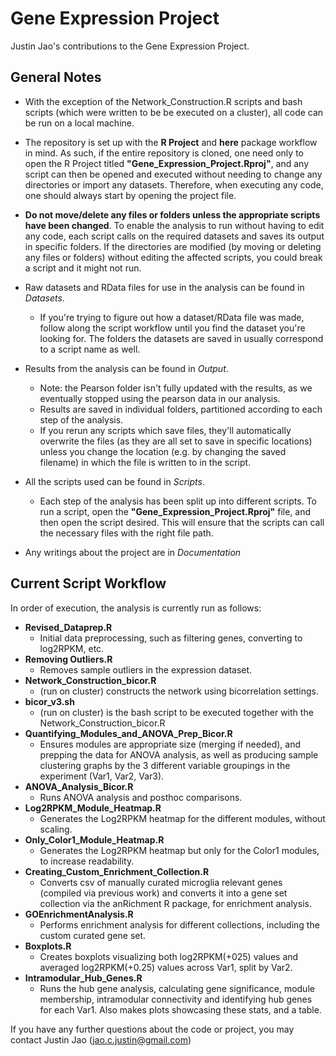 # Gene Expression Project

Justin Jao's contributions to the Gene Expression Project.

## General Notes

- With the exception of the Network_Construction.R scripts and bash scripts (which were written to be be executed on a cluster), all code can be run on a local machine.

- The repository is set up with the **R Project** and **here** package workflow in mind. As such, if the entire repository is cloned, one need only to open the R Project titled **"Gene_Expression_Project.Rproj"**, and any script can then be opened and executed without needing to change any directories or import any datasets. Therefore, when executing any code, one should always start by opening the project file.

- **Do not move/delete any files or folders unless the appropriate scripts have been changed**. To enable the analysis to run without having to edit any code, each script calls on the required datasets and saves its output in specific folders. If the directories are modified (by moving or deleting any files or folders) without editing the affected scripts, you could break a script and it might not run.


- Raw datasets and RData files for use in the analysis can be found in *Datasets*.
  - If you're trying to figure out how a dataset/RData file was made, follow along the script workflow until you find the dataset you're looking for. The folders the datasets are saved in usually correspond to a script name as well.


- Results from the analysis can be found in *Output*.
  - Note: the Pearson folder isn't fully updated with the results, as we eventually stopped using the pearson data in our analysis.
  - Results are saved in individual folders, partitioned according to each step of the analysis.
  - If you rerun any scripts which save files, they'll automatically overwrite the files (as they are all set to save in specific locations) unless you change the location (e.g. by changing the saved filename) in which the file is written to in the script.


- All the scripts used can be found in *Scripts*.
  - Each step of the analysis has been split up into different scripts. To run a script, open the **"Gene_Expression_Project.Rproj"** file, and then open the script desired. This will ensure that the scripts can call the necessary files with the right file path.


- Any writings about the project are in *Documentation*

## Current Script Workflow
In order of execution, the analysis is currently run as follows:

- **Revised_Dataprep.R**
  - Initial data preprocessing, such as filtering genes, converting to log2RPKM, etc.
- **Removing Outliers.R**
  - Removes sample outliers in the expression dataset.
- **Network_Construction_bicor.R**
  - (run on cluster) constructs the network using bicorrelation settings.
- **bicor_v3.sh**
  - (run on cluster) is the bash script to be executed together with the Network_Construction_bicor.R
- **Quantifying_Modules_and_ANOVA_Prep_Bicor.R**
  - Ensures modules are appropriate size (merging if needed), and prepping the data for ANOVA analysis, as well as producing sample clustering graphs by the 3 different variable groupings in the experiment (Var1, Var2, Var3).
- **ANOVA_Analysis_Bicor.R**
  - Runs ANOVA analysis and posthoc comparisons.
- **Log2RPKM_Module_Heatmap.R**
  - Generates the Log2RPKM heatmap for the different modules, without scaling.
- **Only_Color1_Module_Heatmap.R**
  - Generates the Log2RPKM heatmap but only for the Color1 modules, to increase readability.
- **Creating_Custom_Enrichment_Collection.R**
  - Converts csv of manually curated microglia relevant genes (compiled via previous work) and converts it into a gene set collection via the anRichment R package, for enrichment analysis.
- **GOEnrichmentAnalysis.R**
  - Performs enrichment analysis for different collections, including the custom curated gene set.
- **Boxplots.R**
  - Creates boxplots visualizing both log2RPKM(+025) values and averaged log2RPKM(+0.25) values across Var1, split by Var2.
- **Intramodular_Hub_Genes.R**
  - Runs the hub gene analysis, calculating gene significance, module membership, intramodular connectivity and identifying hub genes for each Var1. Also makes plots showcasing these stats, and a table.


If you have any further questions about the code or project, you may contact Justin Jao (jao.c.justin@gmail.com)

